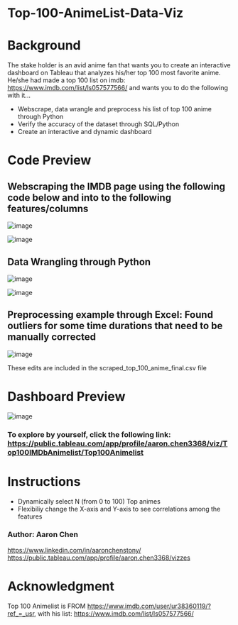 # Top-100-AnimeList-Data-Viz


# Background
The stake holder is an avid anime fan that wants you to create an interactive dashboard on Tableau that analyzes his/her top 100 most favorite anime. He/she had made a top 100 list on imdb: https://www.imdb.com/list/ls057577566/ 
and wants you to do the following with it...

* Webscrape, data wrangle and preprocess his list of top 100 anime through Python
* Verify the accuracy of the dataset through SQL/Python
* Create an interactive and dynamic dashboard
# Code Preview 

## Webscraping the IMDB page using the following code below and into to the following features/columns
![image](https://github.com/AaronChen589/Top-100-AnimeList-Data-Viz/assets/80292924/7d06262b-ed55-4501-a4bb-93022573b02e)

![image](https://github.com/AaronChen589/Top-100-AnimeList-Data-Viz/assets/80292924/40d3523d-6e18-4b45-b49f-aae0de3bb170)

## Data Wrangling through Python
![image](https://github.com/AaronChen589/Top-100-AnimeList-Data-Viz/assets/80292924/49fa6aa8-1168-4c56-88ca-b4c5cb2ae004)

![image](https://github.com/AaronChen589/Top-100-AnimeList-Data-Viz/assets/80292924/9d15d1bb-97d1-44ad-bf25-2e3ecb636a57)

## Preprocessing example through Excel: Found outliers for some time durations that need to be manually corrected
![image](https://github.com/AaronChen589/Top-100-AnimeList-Data-Viz/assets/80292924/367e75bb-cd38-42b0-9a18-161fb7b74a1b)

These edits are included in the scraped_top_100_anime_final.csv file

# Dashboard Preview

![image](https://github.com/AaronChen589/Top-100-AnimeList-Data-Viz/assets/80292924/f9d57091-f984-4e1d-b546-ec85dfb49544)

### To explore by yourself, click the following link: https://public.tableau.com/app/profile/aaron.chen3368/viz/Top100IMDbAnimelist/Top100Animelist

# Instructions
* Dynamically select N (from 0 to 100) Top animes
* Flexibiliy change the X-axis and Y-axis to see correlations among the features

### Author: Aaron Chen
https://www.linkedin.com/in/aaronchenstony/
https://public.tableau.com/app/profile/aaron.chen3368/vizzes 

# Acknowledgment
Top 100 Animelist is FROM https://www.imdb.com/user/ur38360119/?ref_=_usr, with his list: https://www.imdb.com/list/ls057577566/

